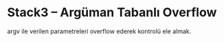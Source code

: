 # Stack3 – Argüman Tabanlı Overflow

argv ile verilen parametreleri overflow ederek kontrolü ele almak.